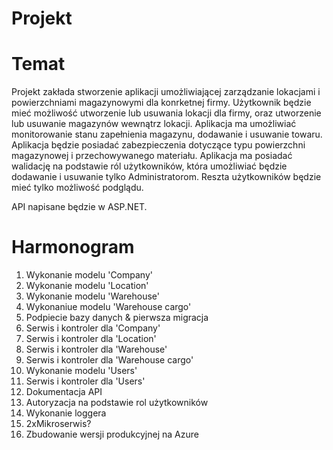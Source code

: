 # Projekt

# Temat
Projekt zakłada stworzenie aplikacji umożliwiającej zarządzanie lokacjami i powierzchniami magazynowymi dla konrketnej firmy. Użytkownik będzie mieć możliwość utworzenie lub usuwania lokacji dla firmy, oraz utworzenie lub usuwanie magazynów wewnątrz lokacji. 
Aplikacja ma umożliwiać monitorowanie stanu zapełnienia magazynu, dodawanie i usuwanie towaru. Aplikacja będzie posiadać zabezpieczenia dotyczące typu powierzchni magazynowej i przechowywanego materiału. Aplikacja ma posiadać walidację na podstawie ról użytkowników, która umożliwiać będzie dodawanie i usuwanie tylko Administratorom. Reszta użytkowników będzie mieć tylko możliwość podglądu.

API napisane będzie w ASP.NET. 

# Harmonogram 
1. Wykonanie modelu 'Company'
2. Wykonanie modelu 'Location'
3. Wykonanie modelu 'Warehouse' 
4. Wykonaniue modelu 'Warehouse cargo'
5. Podpiecie bazy danych & pierwsza migracja
6. Serwis i kontroler dla 'Company'
7. Serwis i kontroler dla 'Location'
8. Serwis i kontroler dla 'Warehouse'
9. Serwis i kontroler dla 'Warehouse cargo'
10. Wykonanie modelu 'Users'
11. Serwis i kontroler dla 'Users'
12. Dokumentacja API
13. Autoryzacja na podstawie rol użytkowników
14. Wykonanie loggera
15. 2xMikroserwis?
16. Zbudowanie wersji produkcyjnej na Azure 